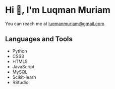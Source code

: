 # Hi 👋, I'm Luqman Muriam

You can reach me at [luqmanmuriam@gmail.com](mailto:luqmanmuriam@gmail.com).

 
## Languages and Tools

- Python
- CSS3
- HTML5
- JavaScript
- MySQL
- Scikit-learn
- RStudio

<!---
MORAGE6607/MORAGE6607 is a ✨ special ✨ repository because its `README.md` (this file) appears on your GitHub profile.
You can click the Preview link to take a look at your changes.
--->

